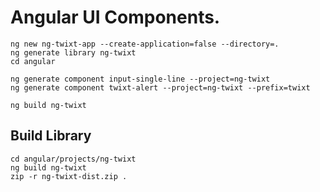 # Angular UI Components.

```
ng new ng-twixt-app --create-application=false --directory=.
ng generate library ng-twixt
cd angular

ng generate component input-single-line --project=ng-twixt
ng generate component twixt-alert --project=ng-twixt --prefix=twixt

ng build ng-twixt
```

## Build Library

```
cd angular/projects/ng-twixt
ng build ng-twixt
zip -r ng-twixt-dist.zip .
```